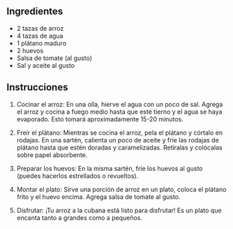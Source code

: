 ## Ingredientes

- 2 tazas de arroz
- 4 tazas de agua
- 1 plátano maduro
- 2 huevos
- Salsa de tomate (al gusto)
- Sal y aceite al gusto

## Instrucciones

1. Cocinar el arroz: En una olla, hierve el agua con un poco de sal. Agrega el arroz y cocina a fuego medio hasta que esté tierno y el agua se haya evaporado. Esto tomará aproximadamente 15-20 minutos.

2. Freír el plátano: Mientras se cocina el arroz, pela el plátano y córtalo en rodajas. En una sartén, calienta un poco de aceite y fríe las rodajas de plátano hasta que estén doradas y caramelizadas. Retíralas y colócalas sobre papel absorbente.

3. Preparar los huevos: En la misma sartén, fríe los huevos al gusto (puedes hacerlos estrellados o revueltos).

4. Montar el plato: Sirve una porción de arroz en un plato, coloca el plátano frito y el huevo encima. Agrega salsa de tomate al gusto.

5. Disfrutar: ¡Tu arroz a la cubana está listo para disfrutar! Es un plato que encanta tanto a grandes como a pequeños.